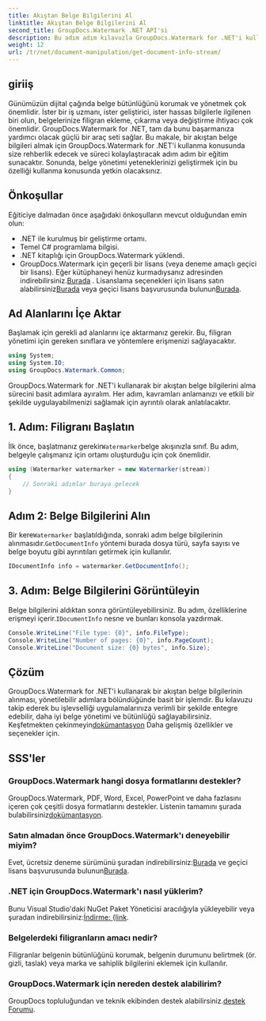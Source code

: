 ```yaml
---
title: Akıştan Belge Bilgilerini Al
linktitle: Akıştan Belge Bilgilerini Al
second_title: GroupDocs.Watermark .NET API'si
description: Bu adım adım kılavuzla GroupDocs.Watermark for .NET'i kullanarak bir akıştan belge bilgilerini nasıl alacağınızı öğrenin. Belge yönetimi yetenekleriniz zahmetsizce.
weight: 12
url: /tr/net/document-manipulation/get-document-info-stream/
---
```

## giriiş
Günümüzün dijital çağında belge bütünlüğünü korumak ve yönetmek çok önemlidir. İster bir iş uzmanı, ister geliştirici, ister hassas bilgilerle ilgilenen biri olun, belgelerinize filigran ekleme, çıkarma veya değiştirme ihtiyacı çok önemlidir. GroupDocs.Watermark for .NET, tam da bunu başarmanıza yardımcı olacak güçlü bir araç seti sağlar. Bu makale, bir akıştan belge bilgileri almak için GroupDocs.Watermark for .NET'i kullanma konusunda size rehberlik edecek ve süreci kolaylaştıracak adım adım bir eğitim sunacaktır. Sonunda, belge yönetimi yeteneklerinizi geliştirmek için bu özelliği kullanma konusunda yetkin olacaksınız.
## Önkoşullar
Eğiticiye dalmadan önce aşağıdaki önkoşulların mevcut olduğundan emin olun:
- .NET ile kurulmuş bir geliştirme ortamı.
- Temel C# programlama bilgisi.
- .NET kitaplığı için GroupDocs.Watermark yüklendi.
- GroupDocs.Watermark için geçerli bir lisans (veya deneme amaçlı geçici bir lisans).
 Eğer kütüphaneyi henüz kurmadıysanız adresinden indirebilirsiniz.[Burada](https://releases.groupdocs.com/Watermark/net/) . Lisanslama seçenekleri için lisans satın alabilirsiniz[Burada](https://purchase.groupdocs.com/buy) veya geçici lisans başvurusunda bulunun[Burada](https://purchase.groupdocs.com/temporary-license/).
## Ad Alanlarını İçe Aktar
Başlamak için gerekli ad alanlarını içe aktarmanız gerekir. Bu, filigran yönetimi için gereken sınıflara ve yöntemlere erişmenizi sağlayacaktır.
```csharp
using System;
using System.IO;
using GroupDocs.Watermark.Common;
```
GroupDocs.Watermark for .NET'i kullanarak bir akıştan belge bilgilerini alma sürecini basit adımlara ayıralım. Her adım, kavramları anlamanızı ve etkili bir şekilde uygulayabilmenizi sağlamak için ayrıntılı olarak anlatılacaktır.
## 1. Adım: Filigranı Başlatın
 İlk önce, başlatmanız gerekir`Watermarker`belge akışınızla sınıf. Bu adım, belgeyle çalışmanız için ortamı oluşturduğu için çok önemlidir.
```csharp
using (Watermarker watermarker = new Watermarker(stream))
{
    // Sonraki adımlar buraya gelecek
}
```
## Adım 2: Belge Bilgilerini Alın
 Bir kere`Watermarker` başlatıldığında, sonraki adım belge bilgilerinin alınmasıdır.`GetDocumentInfo` yöntemi burada dosya türü, sayfa sayısı ve belge boyutu gibi ayrıntıları getirmek için kullanılır.
```csharp
IDocumentInfo info = watermarker.GetDocumentInfo();
```
## 3. Adım: Belge Bilgilerini Görüntüleyin
 Belge bilgilerini aldıktan sonra görüntüleyebilirsiniz. Bu adım, özelliklerine erişmeyi içerir.`IDocumentInfo` nesne ve bunları konsola yazdırmak.
```csharp
Console.WriteLine("File type: {0}", info.FileType);
Console.WriteLine("Number of pages: {0}", info.PageCount);
Console.WriteLine("Document size: {0} bytes", info.Size);
```

## Çözüm
 GroupDocs.Watermark for .NET'i kullanarak bir akıştan belge bilgilerinin alınması, yönetilebilir adımlara bölündüğünde basit bir işlemdir. Bu kılavuzu takip ederek bu işlevselliği uygulamalarınıza verimli bir şekilde entegre edebilir, daha iyi belge yönetimi ve bütünlüğü sağlayabilirsiniz. Keşfetmekten çekinmeyin[dokümantasyon](https://tutorials.groupdocs.com/Watermark/net/) Daha gelişmiş özellikler ve seçenekler için.
## SSS'ler
### GroupDocs.Watermark hangi dosya formatlarını destekler?
 GroupDocs.Watermark, PDF, Word, Excel, PowerPoint ve daha fazlasını içeren çok çeşitli dosya formatlarını destekler. Listenin tamamını şurada bulabilirsiniz[dokümantasyon](https://tutorials.groupdocs.com/Watermark/net/).
### Satın almadan önce GroupDocs.Watermark'ı deneyebilir miyim?
 Evet, ücretsiz deneme sürümünü şuradan indirebilirsiniz:[Burada](https://releases.groupdocs.com/) ve geçici lisans başvurusunda bulunun[Burada](https://purchase.groupdocs.com/temporary-license/).
### .NET için GroupDocs.Watermark'ı nasıl yüklerim?
 Bunu Visual Studio'daki NuGet Paket Yöneticisi aracılığıyla yükleyebilir veya şuradan indirebilirsiniz:[İndirme: {link](https://releases.groupdocs.com/Watermark/net/).
### Belgelerdeki filigranların amacı nedir?
Filigranlar belgenin bütünlüğünü korumak, belgenin durumunu belirtmek (ör. gizli, taslak) veya marka ve sahiplik bilgilerini eklemek için kullanılır.
### GroupDocs.Watermark için nereden destek alabilirim?
 GroupDocs topluluğundan ve teknik ekibinden destek alabilirsiniz.[destek Forumu](https://forum.groupdocs.com/c/watermark/19).